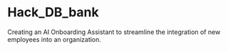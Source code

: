 # Hack_DB_bank
Creating an AI Onboarding Assistant to streamline the integration of new employees into an organization.

